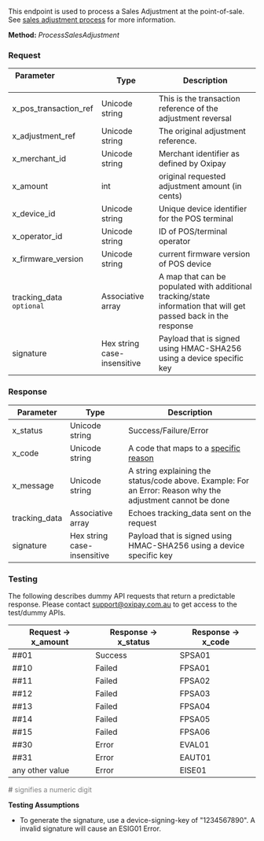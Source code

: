 This endpoint is used to process a Sales Adjustment at the point-of-sale. See <a href="/process/sales_adjustment/">sales adjustment process</a> for more information.

**Method:** *ProcessSalesAdjustment*

<h3>Request</h3>

Parameter &nbsp; &nbsp; &nbsp; &nbsp; &nbsp;&nbsp; &nbsp; &nbsp; &nbsp; &nbsp;&nbsp;| Type | Description
-----------|------|-------------
x_pos_transaction_ref | Unicode string | This is the transaction reference of the adjustment reversal
x_adjustment_ref | Unicode string | The original adjustment reference.
x_merchant_id | Unicode string | Merchant identifier as defined by Oxipay
x_amount | int | original requested adjustment amount (in cents)
x_device_id | Unicode string | Unique device identifier for the POS terminal
x_operator_id | Unicode string | ID of POS/terminal operator
x_firmware_version | Unicode string | current firmware version of POS device
tracking_data <code class="optional">optional</code> | Associative array | A map that can be populated with additional tracking/state information that will get passed back in the response
signature | Hex string case-insensitive | Payload that is signed using HMAC-SHA256 using a device specific key

<h3>Response</h3>

Parameter | Type | Description
-----------|------|-------------
x_status | Unicode string | Success/Failure/Error
x_code | Unicode string | A code that maps to a <a href="/api_information/status_codes/">specific reason</a>
x_message | Unicode string | A string explaining the status/code above. Example: For an Error: Reason why the adjustment cannot be done
tracking_data | Associative array | Echoes tracking_data sent on the request
signature | Hex string case-insensitive | Payload that is signed using HMAC-SHA256 using a device specific key

<h3>Testing</h3>

The following describes dummy API requests that return a predictable response. Please contact <a href="mailto:support@oxipay.com.au">support@oxipay.com.au</a> to get access to the test/dummy APIs.

Request -> x_amount | Response -> x_status | Response -> x_code
-----------|-----------|-----------
##01 | Success | SPSA01
##10 | Failed | FPSA01
##11 | Failed | FPSA02
##12 | Failed | FPSA03
##13 | Failed | FPSA04
##14 | Failed | FPSA05
##15 | Failed | FPSA06
##30 | Error | EVAL01
##31 | Error | EAUT01
any other value | Error | EISE01

<span style="color:grey;"><b>#</b> signifies a numeric digit</span>

**Testing Assumptions**

* To generate the signature, use a device-signing-key of "1234567890". A invalid signature will cause an ESIG01 Error.

